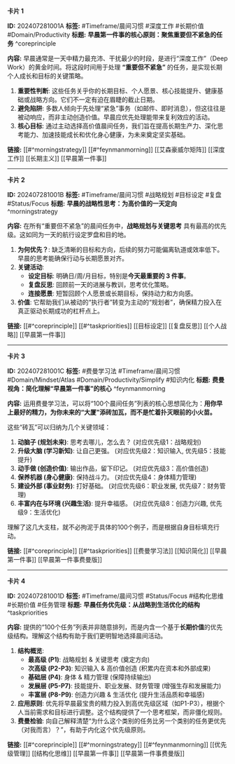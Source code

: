 

**卡片 1**

**ID:** 202407281001A
**标签:** #Timeframe/晨间习惯 #深度工作  #长期价值 #Domain/Productivity 
**标题:** **早晨第一件事的核心原则：聚焦重要但不紧急的任务** ^coreprinciple

**内容:**
早晨通常是一天中精力最充沛、干扰最少的时段，是进行“深度工作”（Deep Work）的黄金时间。将这段时间用于处理 **“重要但不紧急”** 的任务，是实现长期个人成长和目标的关键策略。

1.  **重要性判断**: 这些任务关乎你的长期目标、个人愿景、核心技能提升、健康基础或战略方向。它们不一定有迫在眉睫的截止日期。
2.  **避免陷阱**: 多数人倾向于先处理“紧急”事务（如邮件、即时消息），但这往往是被动响应，而非主动创造价值。早晨应优先处理能带来复利效应的活动。
3.  **核心目标**: 通过主动选择高价值晨间任务，我们旨在提高长期生产力、深化思考能力、加速技能成长和优化身心健康，为未来奠定坚实基础。

**链接:** [[#^morningstrategy]] [[#^feynmanmorning]] [[艾森豪威尔矩阵]]  [[深度工作]]  [[长期主义]] [[早晨第一件事]]

---

**卡片 2**

**ID:** 202407281001B
**标签:** #Timeframe/晨间习惯 #战略规划 #目标设定 #复盘 #Status/Focus
**标题:** **早晨的战略性思考：为高价值的一天定向** ^morningstrategy

**内容:**
在所有“重要但不紧急”的晨间任务中，**战略规划与关键思考** 具有最高的优先级。这如同为一天的航行设定罗盘和目的地。

1.  **为何优先？**: 缺乏清晰的目标和方向，后续的努力可能偏离轨道或效率低下。早晨的思考能确保行动与长期愿景对齐。
2.  **关键活动**:
    *   **设定目标**: 明确日/周/月目标，特别是**今天最重要的 3 件事**。
    *   **复盘反思**: 回顾前一天的进展与教训，思考优化策略。
    *   **连接愿景**: 短暂回顾个人愿景或长期目标，保持动力和方向感。
3.  **价值**: 它帮助我们从被动的“执行者”转变为主动的“规划者”，确保精力投入在真正驱动长期成功的杠杆点上。

**链接:** [[#^coreprinciple]] [[#^taskpriorities]] [[目标设定]] [[复盘反思]] [[个人战略]] [[早晨第一件事]]

---

**卡片 3**

**ID:** 202407281001C
**标签:** #费曼学习法 #Timeframe/晨间习惯 #Domain/Mindset/Atlas  #Domain/Productivity/Simplify  #知识内化
**标题:** **费曼视角：简化理解“早晨第一件事”的核心** ^feynmanmorning

**内容:**
运用费曼学习法，可以将“100个晨间任务”列表的核心思想简化为：**用你早上最好的精力，为你未来的“大厦”添砖加瓦，而不是忙着扑灭眼前的小火苗。**

这些“砖瓦”可以归纳为几个关键领域：

1.  **动脑子 (规划未来)**: 思考去哪儿，怎么去？ (对应优先级1：战略规划)
2.  **升级大脑 (学习新知)**: 让自己更强。 (对应优先级2：知识输入, 优先级5：技能提升)
3.  **动手做 (创造价值)**: 输出作品，留下印记。 (对应优先级3：高价值创造)
4.  **保养机器 (身心健康)**: 保持战斗力。 (对应优先级4：身体精力管理)
5.  **建设外部 (事业财务)**: 打好基础。 (对应优先级6：职业发展, 优先级7：财务管理)
6.  **丰富内在与环境 (兴趣生活)**: 提升幸福感。 (对应优先级8：创造力兴趣, 优先级9：生活优化)

理解了这几大支柱，就不必拘泥于具体的100个例子，而是根据自身目标填充行动。

**链接:** [[#^coreprinciple]] [[#^taskpriorities]] [[费曼学习法]] [[知识简化]] [[早晨第一件事]] [[早晨第一件事费曼版]]

---

**卡片 4**

**ID:** 202407281001D
**标签:** #Timeframe/晨间习惯 #Status/Focus #结构化思维 #长期价值 #任务管理
**标题:** **早晨任务优先级：从战略到生活优化的结构** ^taskpriorities

**内容:**
提供的“100个任务”列表并非随意排列，而是内含一个基于**长期价值**的优先级结构。理解这个结构有助于我们更明智地选择晨间活动。

1.  **结构概览**:
    *   **最高级 (P1)**: 战略规划 & 关键思考 (奠定方向)
    *   **次高级 (P2-P3)**: 知识输入 & 高价值创造 (积累内在资本和外部成果)
    *   **基础层 (P4)**: 身体 & 精力管理 (保障持续输出)
    *   **发展层 (P5-P7)**: 技能提升、职业发展、财务管理 (增强生存和发展能力)
    *   **丰富层 (P8-P9)**: 创造力兴趣 & 生活优化 (提升生活品质和幸福感)
2.  **应用原则**: 优先将早晨最宝贵的精力投入到高优先级区域（如P1-P3），根据个人当前需求和目标进行调整。这个结构提供了一个思考框架，而非僵化规则。
3.  **费曼检验**: 向自己解释清楚“为什么这个类别的任务比另一个类别的任务更优先（对我而言）？”，有助于内化这个优先级原则。

**链接:** [[#^coreprinciple]] [[#^morningstrategy]] [[#^feynmanmorning]] [[优先级管理]] [[结构化思维]] [[早晨第一件事]] [[早晨第一件事费曼版]]